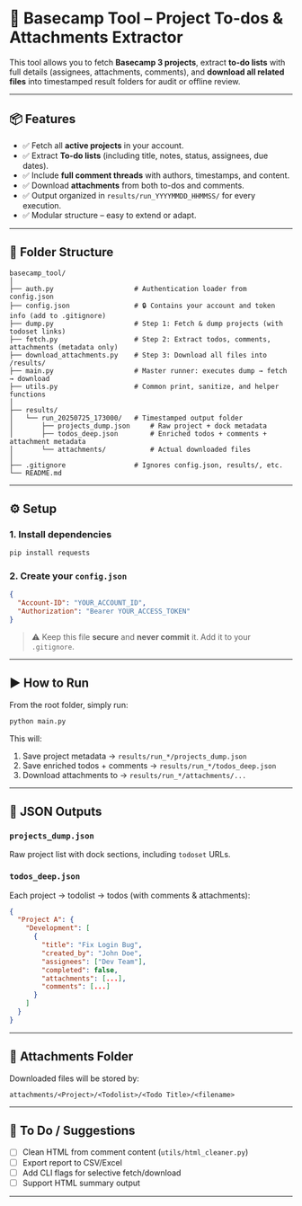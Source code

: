 # 🧰 Basecamp Tool – Project To-dos & Attachments Extractor

This tool allows you to fetch **Basecamp 3 projects**, extract **to-do lists** with full details (assignees, attachments, comments), and **download all related files** into timestamped result folders for audit or offline review.

---

## 📦 Features

- ✅ Fetch all **active projects** in your account.
- ✅ Extract **To-do lists** (including title, notes, status, assignees, due dates).
- ✅ Include **full comment threads** with authors, timestamps, and content.
- ✅ Download **attachments** from both to-dos and comments.
- ✅ Output organized in `results/run_YYYYMMDD_HHMMSS/` for every execution.
- ✅ Modular structure – easy to extend or adapt.

---

## 📁 Folder Structure

```
basecamp_tool/
│
├── auth.py                    # Authentication loader from config.json
├── config.json                # 🔒 Contains your account and token info (add to .gitignore)
├── dump.py                    # Step 1: Fetch & dump projects (with todoset links)
├── fetch.py                   # Step 2: Extract todos, comments, attachments (metadata only)
├── download_attachments.py    # Step 3: Download all files into /results/
├── main.py                    # Master runner: executes dump → fetch → download
├── utils.py                   # Common print, sanitize, and helper functions
│
├── results/
│   └── run_20250725_173000/   # Timestamped output folder
│       ├── projects_dump.json     # Raw project + dock metadata
│       ├── todos_deep.json        # Enriched todos + comments + attachment metadata
│       └── attachments/           # Actual downloaded files
│
├── .gitignore                 # Ignores config.json, results/, etc.
└── README.md
```

---

## ⚙️ Setup

### 1. Install dependencies

```bash
pip install requests
```

### 2. Create your `config.json`

```json
{
  "Account-ID": "YOUR_ACCOUNT_ID",
  "Authorization": "Bearer YOUR_ACCESS_TOKEN"
}
```

> ⚠️ Keep this file **secure** and **never commit** it. Add it to your `.gitignore`.

---

## ▶️ How to Run

From the root folder, simply run:

```bash
python main.py
```

This will:

1. Save project metadata → `results/run_*/projects_dump.json`
2. Save enriched todos + comments → `results/run_*/todos_deep.json`
3. Download attachments to → `results/run_*/attachments/...`

---

## 📑 JSON Outputs

### `projects_dump.json`
Raw project list with dock sections, including `todoset` URLs.

### `todos_deep.json`
Each project → todolist → todos (with comments & attachments):

```json
{
  "Project A": {
    "Development": [
      {
        "title": "Fix Login Bug",
        "created_by": "John Doe",
        "assignees": ["Dev Team"],
        "completed": false,
        "attachments": [...],
        "comments": [...]
      }
    ]
  }
}
```

---

## 📁 Attachments Folder

Downloaded files will be stored by:

```
attachments/<Project>/<Todolist>/<Todo Title>/<filename>
```

---

## 🧼 To Do / Suggestions

- [ ] Clean HTML from comment content (`utils/html_cleaner.py`)
- [ ] Export report to CSV/Excel
- [ ] Add CLI flags for selective fetch/download
- [ ] Support HTML summary output

---